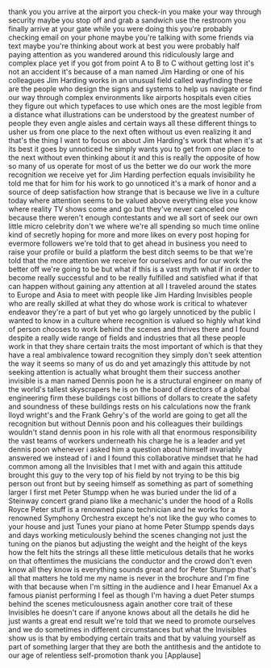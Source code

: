 
thank you you arrive at the airport you
check-in you make your way through
security maybe you stop off and grab a
sandwich use the restroom you finally
arrive at your gate while you were doing
this you&#39;re probably checking email on
your phone maybe you&#39;re talking with
some friends via text maybe you&#39;re
thinking about work at best you were
probably half paying attention as you
wandered around this ridiculously large
and complex place yet if you got from
point A to B to C without getting lost
it&#39;s not an accident it&#39;s because of a
man named Jim Harding or one of his
colleagues Jim Harding works in an
unusual field called
wayfinding these are the people who
design the signs and systems to help us
navigate or find our way through complex
environments like airports hospitals
even cities they figure out which
typefaces to use which ones are the most
legible from a distance what
illustrations can be understood by the
greatest number of people
they even angle aisles and certain ways
all these different things to usher us
from one place to the next often without
us even realizing it and that&#39;s the
thing I want to focus on about Jim
Harding&#39;s work that when it&#39;s at its
best it goes by unnoticed he simply
wants you to get from one place to the
next without even thinking about it and
this is really the opposite of how so
many of us operate for most of us the
better we do our work the more
recognition we receive yet for Jim
Harding perfection equals invisibility
he told me that for him for his work to
go unnoticed it&#39;s a mark of honor and a
source of deep satisfaction how strange
that is because we live in a culture
today where attention seems to be valued
above everything else you know where
reality TV shows come and go but they&#39;ve
never canceled one because there weren&#39;t
enough contestants and we all sort of
seek our own little
micro celebrity don&#39;t we where we&#39;re all
spending so much time online kind of
secretly hoping for more and more likes
on every post hoping for evermore
followers
we&#39;re told that to get ahead in business
you need to raise your profile or build
a platform the best ditch seems to be
that we&#39;re told that the more attention
we receive for ourselves and for our
work the better off we&#39;re going to be
but what if this is a vast myth what if
in order to become really successful and
to be really fulfilled and satisfied
what if that can happen without gaining
any attention at all I traveled around
the states to Europe and Asia to meet
with people like Jim Harding Invisibles
people who are really skilled at what
they do whose work is critical to
whatever endeavor they&#39;re a part of but
yet who go largely unnoticed by the
public I wanted to know in a culture
where recognition is valued so highly
what kind of person chooses to work
behind the scenes and thrives there and
I found despite a really wide range of
fields and industries that all these
people work in that they share certain
traits the most important of which is
that they have a real ambivalence toward
recognition they simply don&#39;t seek
attention the way it seems so many of us
do and yet amazingly this attitude by
not seeking attention is actually what
brought them their success another
invisible is a man named Dennis poon he
is a structural engineer on many of the
world&#39;s tallest skyscrapers he is on the
board of directors of a global
engineering firm these buildings cost
billions of dollars to create the safety
and soundness of these buildings rests
on his calculations now the frank lloyd
wright&#39;s and the Frank Gehry&#39;s of the
world are going to get all the
recognition but without Dennis poon and
his colleagues their buildings wouldn&#39;t
stand dennis poon in his role with all
that enormous responsibility
the vast teams of workers underneath his
charge he is a leader and yet dennis
poon whenever i asked him a question
about himself invariably answered we
instead of i
and I found this collaborative mindset
that he had common among all the
Invisibles that I met with and again
this attitude brought this guy to the
very top of his field by not trying to
be this big person out front but by
seeing himself as something as part of
something larger
I first met Peter Stumpp
when he was buried under the lid of a
Steinway concert grand piano like a
mechanic&#39;s under the hood of a Rolls
Royce
Peter stuff is a renowned piano
technician and he works for a renowned
Symphony Orchestra except he&#39;s not like
the guy who comes to your house and just
Tunes your piano at home Peter Stumpp
spends days and days working
meticulously behind the scenes changing
not just the tuning on the pianos but
adjusting the weight and the height of
the keys how the felt hits the strings
all these little meticulous details that
he works on that oftentimes the
musicians the conductor and the crowd
don&#39;t even know all they know is
everything sounds great
and for Peter Stumpp that&#39;s all that
matters he told me my name is never in
the brochure and I&#39;m fine with that
because when I&#39;m sitting in the audience
and I hear Emanuel Ax a famous pianist
performing I feel as though I&#39;m having a
duet Peter stumps behind the scenes
meticulousness again another core trait
of these Invisibles he doesn&#39;t care if
anyone knows about all the details he
did he just wants a great end result
we&#39;re told that we need to promote
ourselves and we do sometimes in
different circumstances but what the
Invisibles show us is that by embodying
certain traits and that by valuing
yourself as part of something larger
that they are both the antithesis and
the antidote to our age of relentless
self-promotion thank you
[Applause]
